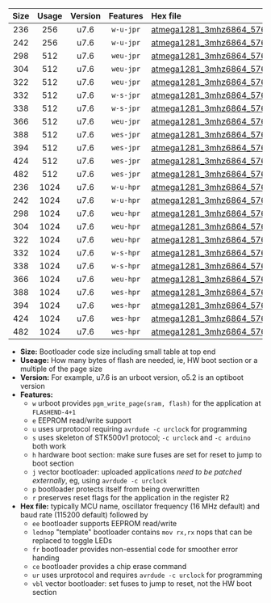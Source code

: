 |Size|Usage|Version|Features|Hex file|
|:-:|:-:|:-:|:-:|:--|
|236|256|u7.6|`w-u-jpr`|[atmega1281_3mhz6864_57600bps_ur_vbl.hex](https://raw.githubusercontent.com/stefanrueger/urboot/main/atmega1281_3mhz6864_57600bps_ur_vbl.hex)|
|242|256|u7.6|`w-u-jpr`|[atmega1281_3mhz6864_57600bps_lednop_ur_vbl.hex](https://raw.githubusercontent.com/stefanrueger/urboot/main/atmega1281_3mhz6864_57600bps_lednop_ur_vbl.hex)|
|298|512|u7.6|`weu-jpr`|[atmega1281_3mhz6864_57600bps_ee_ur_vbl.hex](https://raw.githubusercontent.com/stefanrueger/urboot/main/atmega1281_3mhz6864_57600bps_ee_ur_vbl.hex)|
|304|512|u7.6|`weu-jpr`|[atmega1281_3mhz6864_57600bps_ee_lednop_ur_vbl.hex](https://raw.githubusercontent.com/stefanrueger/urboot/main/atmega1281_3mhz6864_57600bps_ee_lednop_ur_vbl.hex)|
|322|512|u7.6|`weu-jpr`|[atmega1281_3mhz6864_57600bps_ee_lednop_fr_ur_vbl.hex](https://raw.githubusercontent.com/stefanrueger/urboot/main/atmega1281_3mhz6864_57600bps_ee_lednop_fr_ur_vbl.hex)|
|332|512|u7.6|`w-s-jpr`|[atmega1281_3mhz6864_57600bps_vbl.hex](https://raw.githubusercontent.com/stefanrueger/urboot/main/atmega1281_3mhz6864_57600bps_vbl.hex)|
|338|512|u7.6|`w-s-jpr`|[atmega1281_3mhz6864_57600bps_lednop_vbl.hex](https://raw.githubusercontent.com/stefanrueger/urboot/main/atmega1281_3mhz6864_57600bps_lednop_vbl.hex)|
|366|512|u7.6|`weu-jpr`|[atmega1281_3mhz6864_57600bps_ee_lednop_fr_ce_ur_vbl.hex](https://raw.githubusercontent.com/stefanrueger/urboot/main/atmega1281_3mhz6864_57600bps_ee_lednop_fr_ce_ur_vbl.hex)|
|388|512|u7.6|`wes-jpr`|[atmega1281_3mhz6864_57600bps_ee_vbl.hex](https://raw.githubusercontent.com/stefanrueger/urboot/main/atmega1281_3mhz6864_57600bps_ee_vbl.hex)|
|394|512|u7.6|`wes-jpr`|[atmega1281_3mhz6864_57600bps_ee_lednop_vbl.hex](https://raw.githubusercontent.com/stefanrueger/urboot/main/atmega1281_3mhz6864_57600bps_ee_lednop_vbl.hex)|
|424|512|u7.6|`wes-jpr`|[atmega1281_3mhz6864_57600bps_ee_lednop_fr_vbl.hex](https://raw.githubusercontent.com/stefanrueger/urboot/main/atmega1281_3mhz6864_57600bps_ee_lednop_fr_vbl.hex)|
|482|512|u7.6|`wes-jpr`|[atmega1281_3mhz6864_57600bps_ee_lednop_fr_ce_vbl.hex](https://raw.githubusercontent.com/stefanrueger/urboot/main/atmega1281_3mhz6864_57600bps_ee_lednop_fr_ce_vbl.hex)|
|236|1024|u7.6|`w-u-hpr`|[atmega1281_3mhz6864_57600bps_ur.hex](https://raw.githubusercontent.com/stefanrueger/urboot/main/atmega1281_3mhz6864_57600bps_ur.hex)|
|242|1024|u7.6|`w-u-hpr`|[atmega1281_3mhz6864_57600bps_lednop_ur.hex](https://raw.githubusercontent.com/stefanrueger/urboot/main/atmega1281_3mhz6864_57600bps_lednop_ur.hex)|
|298|1024|u7.6|`weu-hpr`|[atmega1281_3mhz6864_57600bps_ee_ur.hex](https://raw.githubusercontent.com/stefanrueger/urboot/main/atmega1281_3mhz6864_57600bps_ee_ur.hex)|
|304|1024|u7.6|`weu-hpr`|[atmega1281_3mhz6864_57600bps_ee_lednop_ur.hex](https://raw.githubusercontent.com/stefanrueger/urboot/main/atmega1281_3mhz6864_57600bps_ee_lednop_ur.hex)|
|322|1024|u7.6|`weu-hpr`|[atmega1281_3mhz6864_57600bps_ee_lednop_fr_ur.hex](https://raw.githubusercontent.com/stefanrueger/urboot/main/atmega1281_3mhz6864_57600bps_ee_lednop_fr_ur.hex)|
|332|1024|u7.6|`w-s-hpr`|[atmega1281_3mhz6864_57600bps.hex](https://raw.githubusercontent.com/stefanrueger/urboot/main/atmega1281_3mhz6864_57600bps.hex)|
|338|1024|u7.6|`w-s-hpr`|[atmega1281_3mhz6864_57600bps_lednop.hex](https://raw.githubusercontent.com/stefanrueger/urboot/main/atmega1281_3mhz6864_57600bps_lednop.hex)|
|366|1024|u7.6|`weu-hpr`|[atmega1281_3mhz6864_57600bps_ee_lednop_fr_ce_ur.hex](https://raw.githubusercontent.com/stefanrueger/urboot/main/atmega1281_3mhz6864_57600bps_ee_lednop_fr_ce_ur.hex)|
|388|1024|u7.6|`wes-hpr`|[atmega1281_3mhz6864_57600bps_ee.hex](https://raw.githubusercontent.com/stefanrueger/urboot/main/atmega1281_3mhz6864_57600bps_ee.hex)|
|394|1024|u7.6|`wes-hpr`|[atmega1281_3mhz6864_57600bps_ee_lednop.hex](https://raw.githubusercontent.com/stefanrueger/urboot/main/atmega1281_3mhz6864_57600bps_ee_lednop.hex)|
|424|1024|u7.6|`wes-hpr`|[atmega1281_3mhz6864_57600bps_ee_lednop_fr.hex](https://raw.githubusercontent.com/stefanrueger/urboot/main/atmega1281_3mhz6864_57600bps_ee_lednop_fr.hex)|
|482|1024|u7.6|`wes-hpr`|[atmega1281_3mhz6864_57600bps_ee_lednop_fr_ce.hex](https://raw.githubusercontent.com/stefanrueger/urboot/main/atmega1281_3mhz6864_57600bps_ee_lednop_fr_ce.hex)|

- **Size:** Bootloader code size including small table at top end
- **Useage:** How many bytes of flash are needed, ie, HW boot section or a multiple of the page size
- **Version:** For example, u7.6 is an urboot version, o5.2 is an optiboot version
- **Features:**
  + `w` urboot provides `pgm_write_page(sram, flash)` for the application at `FLASHEND-4+1`
  + `e` EEPROM read/write support
  + `u` uses urprotocol requiring `avrdude -c urclock` for programming
  + `s` uses skeleton of STK500v1 protocol; `-c urclock` and `-c arduino` both work
  + `h` hardware boot section: make sure fuses are set for reset to jump to boot section
  + `j` vector bootloader: uploaded applications *need to be patched externally*, eg, using `avrdude -c urclock`
  + `p` bootloader protects itself from being overwritten
  + `r` preserves reset flags for the application in the register R2
- **Hex file:** typically MCU name, oscillator frequency (16 MHz default) and baud rate (115200 default) followed by
  + `ee` bootloader supports EEPROM read/write
  + `lednop` "template" bootloader contains `mov rx,rx` nops that can be replaced to toggle LEDs
  + `fr` bootloader provides non-essential code for smoother error handing
  + `ce` bootloader provides a chip erase command
  + `ur` uses urprotocol and requires `avrdude -c urclock` for programming
  + `vbl` vector bootloader: set fuses to jump to reset, not the HW boot section
